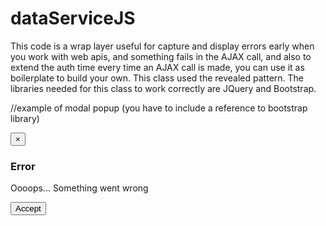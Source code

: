 dataServiceJS
=============

This code is a wrap layer useful for capture and display errors early when you work with web apis, and something fails in the AJAX call, and also to extend the auth time
every time an AJAX call is made, you can use it as boilerplate to build your own. This class used the revealed pattern.
The libraries needed for this class to work correctly are JQuery and Bootstrap.

//example of modal popup (you have to include a reference to bootstrap library)
 <div id="errorModal" class="modal hide fade" data-backdrop="static" tabindex="-1" role="dialog" aria-labelledby="myModalLabel" aria-hidden="true">
                <div class="modal-header">
                    <button type="button" class="close" data-dismiss="modal" aria-hidden="true">×</button>
                    <h3 id="H8">Error</h3>
                </div>
                <div class="modal-body">
                    <p>
                        Oooops... Something went wrong
                    </p>
                    <small class="error-technical-details"></small>
                </div>
                <div class="modal-footer">
                    <button id="logYouOutByJsError" class="btn btn-danger" data-dismiss="modal" aria-hidden="true">Accept</button>
                </div>
            </div>
